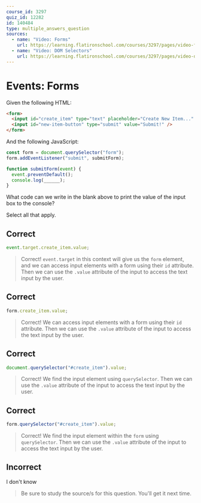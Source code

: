 ```yaml
---
course_id: 3297
quiz_id: 12282
id: 140484
type: multiple_answers_question
sources:
  - name: "Video: Forms"
    url: https://learning.flatironschool.com/courses/3297/pages/video-forms?module_item_id=270739
  - name: "Video: DOM Selectors"
    url: https://learning.flatironschool.com/courses/3297/pages/video-dom-selectors
---
```


# Events: Forms

Given the following HTML:

```html
<form>
  <input id="create_item" type="text" placeholder="Create New Item..." />
  <input id="new-item-button" type="submit" value="Submit!" />
</form>
```

And the following JavaScript:

```javascript
const form = document.querySelector("form");
form.addEventListener("submit", submitForm);

function submitForm(event) {
  event.preventDefault();
  console.log(______);
}
```

What code can we write in the blank above to print the value of the input box to
the console?

Select all that apply.

## Correct

```javascript
event.target.create_item.value;
```

> Correct! `event.target` in this context will give us the `form` element, and
> we can access input elements with a form using their `id` attribute. Then we
> can use the `.value` attribute of the input to access the text input by the
> user.

## Correct

```javascript
form.create_item.value;
```

> Correct! We can access input elements with a form using their `id` attribute.
> Then we can use the `.value` attribute of the input to access the text input
> by the user.

## Correct

```javascript
document.querySelector("#create_item").value;
```

> Correct! We find the input element using `querySelector`. Then we can use the
> `.value` attribute of the input to access the text input by the user.

## Correct

```javascript
form.querySelector("#create_item").value;
```

> Correct! We find the input element within the `form` using `querySelector`.
> Then we can use the `.value` attribute of the input to access the text input
> by the user.

## Incorrect

I don't know

> Be sure to study the source/s for this question. You'll get it next time.

